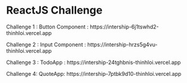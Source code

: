 <h1>ReactJS Challenge</h1>
<p>Challenge 1 : Button Component : https://intership-6j1tswhd2-thinhloi.vercel.app</p>
<p>Challenge 2 : Input Component : https://intership-hrzs5g4vu-thinhloi.vercel.app</p>
<p>Challenge 3 : TodoApp : https://intership-24tghbnis-thinhloi.vercel.app</p>
<p>Challenge 4: QuoteApp: https://intership-7ptbk9d10-thinhloi.vercel.app</p>
